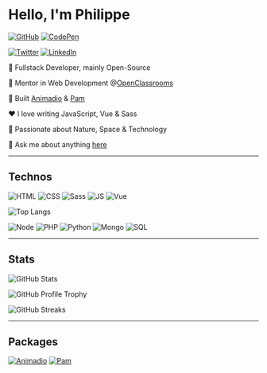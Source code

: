 # Hello, I'm Philippe

[![GitHub](https://img.shields.io/badge/GitHub-0d1117?style=for-the-badge&logo=github&logoColor=white)](https://github.com/philippebeck)
[![CodePen](https://img.shields.io/badge/Codepen-131417?style=for-the-badge&logo=codepen&logoColor=white)](https://codepen.io/philippebeck)

[![Twitter](https://img.shields.io/badge/Twitter-1DA1F2?style=for-the-badge&logo=twitter&logoColor=white)](https://twitter.com/ph_beck)
[![LinkedIn](https://img.shields.io/badge/LinkedIn-0077B5?style=for-the-badge&logo=linkedin&logoColor=white)](https://www.linkedin.com/in/philippebeck)

🤖 Fullstack Developer, mainly Open-Source  

💼 Mentor in Web Development @[OpenClassrooms](https://openclassrooms.com)  

🌱 Built [Animadio](https://animadio.org) & [Pam](https://pam.philippebeck.net)  

❤️ I love writing JavaScript, Vue & Sass  

🔭 Passionate about Nature, Space & Technology

💬 Ask me about anything [here](https://github.com/philippebeck/philippebeck/issues)  

---
## Technos

![HTML](https://img.shields.io/badge/HTML5-E34F26?style=for-the-badge&logo=html5&logoColor=white)
![CSS](https://img.shields.io/badge/CSS3-1572B6?style=for-the-badge&logo=css3&logoColor=white)
![Sass](https://img.shields.io/badge/Sass-CC6699?style=for-the-badge&logo=sass&logoColor=white)
![JS](https://img.shields.io/badge/JavaScript-323330?style=for-the-badge&logo=javascript&logoColor=F7DF1E)
![Vue](https://img.shields.io/badge/Vue.js-35495E?style=for-the-badge&logo=vue.js&logoColor=4FC08D)

![Top Langs](https://github-readme-stats.vercel.app/api/top-langs/?username=philippebeck&layout=compact&theme=midnight-purple)

![Node](https://img.shields.io/badge/Node.js-43853D?style=for-the-badge&logo=node.js&logoColor=white)
![PHP](https://img.shields.io/badge/PHP-777BB4?style=for-the-badge&logo=php&logoColor=white)
![Python](https://img.shields.io/badge/Python-14354C?style=for-the-badge&logo=python&logoColor=white)
![Mongo](https://img.shields.io/badge/MongoDB-4EA94B?style=for-the-badge&logo=mongodb&logoColor=white)
![SQL](https://img.shields.io/badge/MySQL-00000F?style=for-the-badge&logo=mysql&logoColor=white)

---

## Stats

![GitHub Stats](https://github-readme-stats.vercel.app/api?username=philippebeck&theme=midnight-purple&show_icons=true)

![GitHub Profile Trophy](https://github-profile-trophy.vercel.app/?username=philippebeck&theme=onedark&column=7)

![GitHub Streaks](https://github-readme-streak-stats.herokuapp.com/?user=philippebeck&theme=midnight-purple)

---

## Packages

[![Animadio](https://github-readme-stats.vercel.app/api/pin/?username=philippebeck&repo=animadio&theme=midnight-purple)](https://www.npmjs.com/package/animadio)
[![Pam](https://github-readme-stats.vercel.app/api/pin/?username=philippebeck&repo=pam&theme=midnight-purple)](https://packagist.org/packages/philippebeck/pam)
